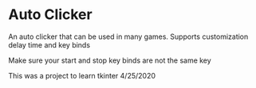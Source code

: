 # Auto Clicker

An auto clicker that can be used in many games. 
Supports customization delay time and key binds

Make sure your start and stop key binds are not the same key

This was a project to learn tkinter
4/25/2020
